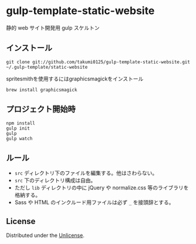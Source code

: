 gulp-template-static-website
===============================

静的 web サイト開発用 gulp スケルトン

インストール
------------

```
git clone git://github.com/takumi0125/gulp-template-static-website.git ~/.gulp-template/static-website
```

spritesmithを使用するにはgraphicsmagickをインストール

```
brew install graphicsmagick
```

プロジェクト開始時
------------------

```
npm install
gulp init
gulp
gulp watch
```

ルール
------

* `src` ディレクトリ下のファイルを編集する。他はさわらない。
* `src` 下のディレクトリ構成は自由。
* ただし `lib` ディレクトリの中に jQuery や normalize.css 等のライブラリを格納する。
* Sass や HTML のインクルード用ファイルは必ず `_` を接頭辞とする。

License
-------

Distributed under the [Unlicense](http://unlicense.org/).
